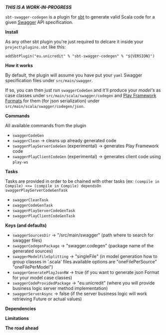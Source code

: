 *********THIS IS A WORK-IN-PROGRESS*********

`sbt-swagger-codegen` is a plugin for [sbt](www.scala-sbt.org) to generate valid Scala code for a given [Swagger](swagger.io) API specification.

**Install**

As any other sbt plugin you're just required to delcare it inside your `project\plugins.sbt` like this:

`addSbtPlugin("eu.unicredit" % "sbt-swagger-codegen" % "${VERSION}")`

**How it works**

By default, the plugin will assume you have put your `yaml` Swagger specification files under `src/main/swagger`.

If so, you can then just run `swaggerCodeGen` and it'll produce your *model's* as case classes under `src/main/scala/swagger/codegen` and [Play Framework](www.playframework.com) [Formats](https://www.playframework.com/documentation/2.4.x/ScalaJsonCombinators#Format) for them (for json serialization) under `src/main/scala/swagger/codegen/json`.


**Commands**

All available commands from the plugin

- `swaggerCodeGen`
- `swaggerClean`  -> cleans up already generated code
- `swaggerPlayServerCodeGen` (experimental)   -> generates Play Framework code
- `swaggerPlayClientCodeGen` (experimental)   -> generates client code using `play-ws`

**Tasks**

Tasks are provided in order to be chained with other tasks (ex: ```(compile in Compile) <<= (compile in Compile) dependsOn swaggerPlayServerCodeGenTask```

- `swaggerCleanTask`
- `swaggerCodeGenTask`
- `swaggerPlayServerCodeGenTask`
- `swaggerPlayClientCodeGenTask`

**Keys (and defaults)**

- `swaggerSourcesDir` 			-> "/src/main/swagger" (path where to search for swagger files)
- `swaggerCodegenPackage`			-> "swagger.codegen" (package name of the generated sources)
- `swaggerModelFileSplitting`		-> "singleFile" (in model generation how to group classes in '.scala' files available options are "oneFilePerSource" "oneFilePerModel")
- `swaggerGeneratePlayJsonRW`		-> true (if you want to generate json Format for your model case classes)
- `swaggerCodeProvidedPackage`	-> "eu.unicredit" (where you will provide business logic server method implementation)
- `swaggerServerAsync`			-> false (if the server business logic will work retrieving Future or actual values)

**Dependencies**

**Limitations**

**The road ahead**